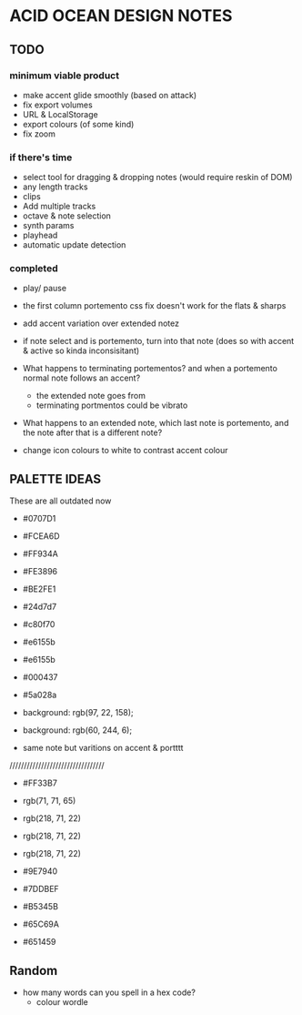 # ACID OCEAN DESIGN NOTES

## TODO

### minimum viable product
- make accent glide smoothly (based on attack)
- fix export volumes
- URL & LocalStorage 
- export colours (of some kind)
- fix zoom


### if there's time
- select tool for dragging & dropping notes (would require reskin of DOM)
- any length tracks
- clips
- Add multiple tracks
- octave & note selection
- synth params
- playhead
- automatic update detection

### completed
- play/ pause
- the first column portemento css fix doesn't work for the flats & sharps
- add accent variation over extended notez

- if note select and is portemento, turn into that note (does so with accent & active so kinda inconsisitant)

- What happens to terminating portementos? and when a portemento normal note follows an accent?
    - the extended note goes from 
    - terminating portmentos could be vibrato
- What happens to an extended note, which last note is portemento, and the note after that is a different note?
- change icon colours to white to contrast accent colour

## PALETTE IDEAS

These are all outdated now

- #0707D1

- #FCEA6D
- #FF934A
- #FE3896
- #BE2FE1

- #24d7d7
- #c80f70

- #e6155b
- #e6155b
- #000437
- #5a028a

- background: rgb(97, 22, 158);
- background: rgb(60, 244, 6);

- same note but varitions on accent & portttt

/////////////////////////////////

- #FF33B7

- rgb(71, 71, 65)
- rgb(218, 71, 22)
- rgb(218, 71, 22)
- rgb(218, 71, 22)

- #9E7940
- #7DDBEF
- #B5345B
- #65C69A
- #651459

## Random

- how many words can you spell in a hex code?
    - colour wordle